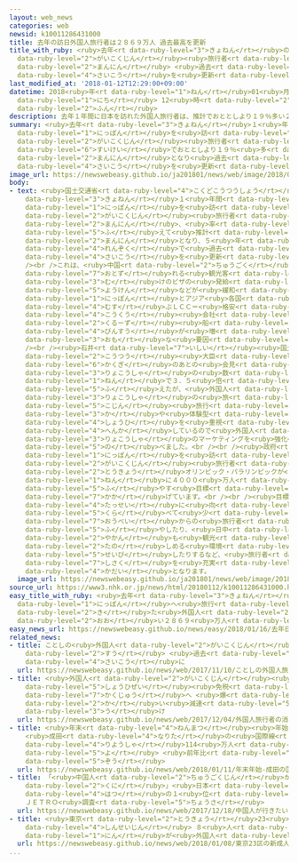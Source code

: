 ```yaml
---
layout: web_news
categories: web
newsid: k10011286431000
title: 去年の訪日外国人旅行者は２８６９万人 過去最高を更新
title_with_ruby: <ruby>去年<rt data-ruby-level="3">きょねん</rt></ruby>の<ruby>訪日<rt data-ruby-level="6">ほうにち</rt></ruby><ruby>外国人<rt
  data-ruby-level="2">がいこくじん</rt></ruby><ruby>旅行者<rt data-ruby-level="3">りょこうしゃ</rt></ruby>は２８６９<ruby>万人<rt
  data-ruby-level="2">まんにん</rt></ruby> <ruby>過去<rt data-ruby-level="5">かこ</rt></ruby><ruby>最高<rt
  data-ruby-level="4">さいこう</rt></ruby>を<ruby>更新<rt data-ruby-level="7">こうしん</rt></ruby>
last_modified_at: '2018-01-12T12:29:00+09:00'
datetime: 2018<ruby>年<rt data-ruby-level="1">ねん</rt></ruby>01<ruby>月<rt data-ruby-level="1">がつ</rt></ruby>12<ruby>日<rt
  data-ruby-level="1">にち</rt></ruby> 12<ruby>時<rt data-ruby-level="2">じ</rt></ruby>29<ruby>分<rt
  data-ruby-level="2">ふん</rt></ruby>
description: 去年１年間に日本を訪れた外国人旅行者は、推計でおととしより１９％多い２８６９万人となり過去最高を更新しました。
summary: <ruby>去年<rt data-ruby-level="3">きょねん</rt></ruby>１<ruby>年間<rt data-ruby-level="2">ねんかん</rt></ruby>に<ruby>日本<rt
  data-ruby-level="1">にっぽん</rt></ruby>を<ruby>訪<rt data-ruby-level="7">おとず</rt></ruby>れた<ruby>外国人<rt
  data-ruby-level="2">がいこくじん</rt></ruby><ruby>旅行者<rt data-ruby-level="3">りょこうしゃ</rt></ruby>は、<ruby>推計<rt
  data-ruby-level="6">すいけい</rt></ruby>でおととしより１９％<ruby>多<rt data-ruby-level="2">おお</rt></ruby>い２８６９<ruby>万人<rt
  data-ruby-level="2">まんにん</rt></ruby>となり<ruby>過去<rt data-ruby-level="5">かこ</rt></ruby><ruby>最高<rt
  data-ruby-level="4">さいこう</rt></ruby>を<ruby>更新<rt data-ruby-level="7">こうしん</rt></ruby>しました。
image_url: https://newswebeasy.github.io/ja201801/news/web/image/2018/01/12/K10011286431_1801121238_1801121239_01_02.jpg
body:
- text: <ruby>国土交通省<rt data-ruby-level="4">こくどこうつうしょう</rt></ruby>によりますと、<ruby>去年<rt
    data-ruby-level="3">きょねん</rt></ruby>１<ruby>年間<rt data-ruby-level="2">ねんかん</rt></ruby>に<ruby>日本<rt
    data-ruby-level="1">にっぽん</rt></ruby>を<ruby>訪<rt data-ruby-level="7">おとず</rt></ruby>れた<ruby>外国人<rt
    data-ruby-level="2">がいこくじん</rt></ruby><ruby>旅行者<rt data-ruby-level="3">りょこうしゃ</rt></ruby>は、おととしよりおよそ４６０<ruby>万人<rt
    data-ruby-level="2">まんにん</rt></ruby>、<ruby>率<rt data-ruby-level="5">りつ</rt></ruby>にして１９．３％<ruby>増<rt
    data-ruby-level="5">ふ</rt></ruby>えて<ruby>推計<rt data-ruby-level="6">すいけい</rt></ruby>で２８６９<ruby>万人<rt
    data-ruby-level="2">まんにん</rt></ruby>となり、５<ruby>年<rt data-ruby-level="1">ねん</rt></ruby><ruby>連続<rt
    data-ruby-level="4">れんぞく</rt></ruby>で<ruby>過去<rt data-ruby-level="5">かこ</rt></ruby><ruby>最高<rt
    data-ruby-level="4">さいこう</rt></ruby>を<ruby>更新<rt data-ruby-level="7">こうしん</rt></ruby>しました。<br
    /><br />これは、<ruby>中国<rt data-ruby-level="2">ちゅうごく</rt></ruby>やロシアから<ruby>訪<rt
    data-ruby-level="7">おとず</rt></ruby>れる<ruby>観光客<rt data-ruby-level="4">かんこうきゃく</rt></ruby><ruby>向<rt
    data-ruby-level="3">む</rt></ruby>けのビザの<ruby>発給<rt data-ruby-level="4">はっきゅう</rt></ruby><ruby>要件<rt
    data-ruby-level="5">ようけん</rt></ruby>などが<ruby>緩和<rt data-ruby-level="7">かんわ</rt></ruby>されたことや、<ruby>日本<rt
    data-ruby-level="1">にっぽん</rt></ruby>とアジア<ruby>各国<rt data-ruby-level="4">かっこく</rt></ruby>を<ruby>結<rt
    data-ruby-level="4">むす</rt></ruby>ぶＬＣＣ＝<ruby>格安<rt data-ruby-level="5">かくやす</rt></ruby><ruby>航空<rt
    data-ruby-level="4">こうくう</rt></ruby><ruby>会社<rt data-ruby-level="2">がいしゃ</rt></ruby>や、<ruby>クルーズ<rt
    data-ruby-level="2">くるーず</rt></ruby><ruby>船<rt data-ruby-level="2">せん</rt></ruby>の<ruby>便数<rt
    data-ruby-level="4">びんすう</rt></ruby>が<ruby>増<rt data-ruby-level="5">ふ</rt></ruby>えたことが<ruby>主<rt
    data-ruby-level="3">おも</rt></ruby>な<ruby>要因<rt data-ruby-level="5">よういん</rt></ruby>です。<br
    /><br /><ruby>石井<rt data-ruby-level="7">いしい</rt></ruby><ruby>国土<rt data-ruby-level="2">こくど</rt></ruby><ruby>交通<rt
    data-ruby-level="2">こうつう</rt></ruby><ruby>大臣<rt data-ruby-level="4">だいじん</rt></ruby>は、<ruby>閣議<rt
    data-ruby-level="6">かくぎ</rt></ruby>のあとの<ruby>会見<rt data-ruby-level="2">かいけん</rt></ruby>で「<ruby>旅行者<rt
    data-ruby-level="3">りょこうしゃ</rt></ruby>の<ruby>数<rt data-ruby-level="2">かず</rt></ruby>はこの５<ruby>年<rt
    data-ruby-level="1">ねん</rt></ruby>で３．５<ruby>倍<rt data-ruby-level="3">ばい</rt></ruby>に<ruby>増<rt
    data-ruby-level="5">ふ</rt></ruby>えたが、<ruby>外国人<rt data-ruby-level="2">がいこくじん</rt></ruby><ruby>旅行者<rt
    data-ruby-level="3">りょこうしゃ</rt></ruby>の<ruby>旅<rt data-ruby-level="3">たび</rt></ruby>のスタイルは<ruby>個人<rt
    data-ruby-level="5">こじん</rt></ruby><ruby>旅行<rt data-ruby-level="3">りょこう</rt></ruby><ruby>化<rt
    data-ruby-level="3">か</rt></ruby>や<ruby>体験型<rt data-ruby-level="4">たいけんがた</rt></ruby>のコト<ruby>消費<rt
    data-ruby-level="4">しょうひ</rt></ruby>を<ruby>重視<rt data-ruby-level="6">じゅうし</rt></ruby>するようになるなど<ruby>変化<rt
    data-ruby-level="4">へんか</rt></ruby>しているので<ruby>外国人<rt data-ruby-level="2">がいこくじん</rt></ruby><ruby>旅行者<rt
    data-ruby-level="3">りょこうしゃ</rt></ruby>のマーケティングを<ruby>強化<rt data-ruby-level="3">きょうか</rt></ruby>していきたい」と<ruby>述<rt
    data-ruby-level="5">の</rt></ruby>べました。<br /><br /><ruby>政府<rt data-ruby-level="5">せいふ</rt></ruby>は<ruby>日本<rt
    data-ruby-level="1">にっぽん</rt></ruby>を<ruby>訪<rt data-ruby-level="7">おとず</rt></ruby>れる<ruby>外国人<rt
    data-ruby-level="2">がいこくじん</rt></ruby><ruby>旅行者<rt data-ruby-level="3">りょこうしゃ</rt></ruby>を<ruby>東京<rt
    data-ruby-level="2">とうきょう</rt></ruby>オリンピック・パラリンピックが<ruby>開<rt data-ruby-level="3">ひら</rt></ruby>かれる２０２０<ruby>年<rt
    data-ruby-level="1">ねん</rt></ruby>に４０００<ruby>万人<rt data-ruby-level="2">まんにん</rt></ruby>に<ruby>増<rt
    data-ruby-level="5">ふ</rt></ruby>やす<ruby>目標<rt data-ruby-level="4">もくひょう</rt></ruby>を<ruby>掲<rt
    data-ruby-level="7">かか</rt></ruby>げています。<br /><br /><ruby>目標<rt data-ruby-level="4">もくひょう</rt></ruby><ruby>達成<rt
    data-ruby-level="4">たっせい</rt></ruby>に<ruby>向<rt data-ruby-level="3">む</rt></ruby>けては、アジアに<ruby>比<rt
    data-ruby-level="5">くら</rt></ruby>べて<ruby>少<rt data-ruby-level="2">すく</rt></ruby>ない<ruby>欧米<rt
    data-ruby-level="7">おうべい</rt></ruby>からの<ruby>旅行者<rt data-ruby-level="3">りょこうしゃ</rt></ruby>を<ruby>増<rt
    data-ruby-level="5">ふ</rt></ruby>やしたり、<ruby>日中<rt data-ruby-level="1">にっちゅう</rt></ruby>だけでなく<ruby>夜間<rt
    data-ruby-level="2">やかん</rt></ruby>も<ruby>観光<rt data-ruby-level="4">かんこう</rt></ruby>を<ruby>楽<rt
    data-ruby-level="2">たの</rt></ruby>しめる<ruby>環境<rt data-ruby-level="7">かんきょう</rt></ruby>を<ruby>整備<rt
    data-ruby-level="5">せいび</rt></ruby>したりするなど、<ruby>旅行者<rt data-ruby-level="3">りょこうしゃ</rt></ruby>のニーズをとらえた<ruby>施策<rt
    data-ruby-level="7">しさく</rt></ruby>を<ruby>充実<rt data-ruby-level="7">じゅうじつ</rt></ruby>させていくことが<ruby>課題<rt
    data-ruby-level="4">かだい</rt></ruby>となります。
  image_url: https://newswebeasy.github.io/ja201801/news/web/image/2018/01/12/K10011286431_1801121242_1801121242_01_03.jpg
source_url: https://www3.nhk.or.jp/news/html/20180112/k10011286431000.html
easy_title_with_ruby: <ruby>去年<rt data-ruby-level="3">きょねん</rt></ruby><ruby>日本<rt
  data-ruby-level="1">にっぽん</rt></ruby>へ<ruby>旅行<rt data-ruby-level="3">りょこう</rt></ruby>に<ruby>来<rt
  data-ruby-level="2">き</rt></ruby>た<ruby>外国人<rt data-ruby-level="2">がいこくじん</rt></ruby>はいちばん<ruby>多<rt
  data-ruby-level="2">おお</rt></ruby>い２８６９<ruby>万人<rt data-ruby-level="2">まんにん</rt></ruby>
easy_news_url: https://newswebeasy.github.io/news/easy/2018/01/16/去年日本へ旅行に来た外国人はいちばん多い2869万人
related_news:
- title: ことしの<ruby>外国人<rt data-ruby-level="2">がいこくじん</rt></ruby><ruby>旅行者<rt data-ruby-level="3">りょこうしゃ</rt></ruby><ruby>数<rt
    data-ruby-level="2">すう</rt></ruby> <ruby>過去<rt data-ruby-level="5">かこ</rt></ruby><ruby>最高<rt
    data-ruby-level="4">さいこう</rt></ruby>に
  url: https://newswebeasy.github.io/news/web/2017/11/10/ことしの外国人旅行者数-過去最高に
- title: <ruby>外国人<rt data-ruby-level="2">がいこくじん</rt></ruby><ruby>旅行者<rt data-ruby-level="3">りょこうしゃ</rt></ruby>の<ruby>消費税<rt
    data-ruby-level="5">しょうひぜい</rt></ruby><ruby>免税<rt data-ruby-level="7">めんぜい</rt></ruby><ruby>拡充<rt
    data-ruby-level="7">かくじゅう</rt></ruby>へ <ruby>爆<rt data-ruby-level="7">ばく</rt></ruby><ruby>買<rt
    data-ruby-level="2">か</rt></ruby>い<ruby>減速<rt data-ruby-level="5">げんそく</rt></ruby><ruby>受<rt
    data-ruby-level="3">う</rt></ruby>け
  url: https://newswebeasy.github.io/news/web/2017/12/04/外国人旅行者の消費税免税拡充へ-爆買い減速受け
- title: <ruby>年末<rt data-ruby-level="4">ねんまつ</rt></ruby><ruby>年始<rt data-ruby-level="3">ねんし</rt></ruby>
    <ruby>成田<rt data-ruby-level="4">なりた</rt></ruby>の<ruby>国際線<rt data-ruby-level="5">こくさいせん</rt></ruby><ruby>利用者<rt
    data-ruby-level="4">りようしゃ</rt></ruby>114<ruby>万人<rt data-ruby-level="2">まんにん</rt></ruby><ruby>余<rt
    data-ruby-level="5">よ</rt></ruby> <ruby>前年比<rt data-ruby-level="5">ぜんねんひ</rt></ruby>５％<ruby>増<rt
    data-ruby-level="5">ぞう</rt></ruby>
  url: https://newswebeasy.github.io/news/web/2018/01/11/年末年始-成田の国際線利用者114万人余-前年比5増
- title: 「<ruby>中国人<rt data-ruby-level="2">ちゅうごくじん</rt></ruby>が<ruby>行<rt data-ruby-level="2">い</rt></ruby>きたい<ruby>国<rt
    data-ruby-level="2">くに</rt></ruby>」<ruby>日本<rt data-ruby-level="1">にっぽん</rt></ruby>が<ruby>初<rt
    data-ruby-level="4">はつ</rt></ruby>の１<ruby>位<rt data-ruby-level="4">い</rt></ruby>に
    ＪＥＴＲＯ<ruby>調査<rt data-ruby-level="5">ちょうさ</rt></ruby>
  url: https://newswebeasy.github.io/news/web/2017/12/18/中国人が行きたい国日本が初の1位に-JETRO調査
- title: <ruby>東京<rt data-ruby-level="2">とうきょう</rt></ruby>23<ruby>区<rt data-ruby-level="3">く</rt></ruby>の<ruby>新成人<rt
    data-ruby-level="4">しんせいじん</rt></ruby> ８<ruby>人<rt data-ruby-level="1">にん</rt></ruby>に１<ruby>人<rt
    data-ruby-level="1">にん</rt></ruby>が<ruby>外国人<rt data-ruby-level="2">がいこくじん</rt></ruby>
  url: https://newswebeasy.github.io/news/web/2018/01/08/東京23区の新成人-8人に1人が外国人
...
```

